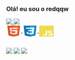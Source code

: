 ### Olá! eu sou o redqqw

 <div>
  <a href="https://github.com/redapnss">
  <img height="180em" src="https://github-readme-stats.vercel.app/api?username=redapnss&show_icons=true&theme=github_dark&include_all_commits=true&count_private=true"/>
    <img height="180em" src="https://github-readme-stats.vercel.app/api/top-langs/?username=redapnss&layout=compact&langs_count=7&theme=github_dark"/
</div>
    <div>
<img align="center" alt="Rafa-HTML" height="30" width="40" src="https://raw.githubusercontent.com/devicons/devicon/master/icons/html5/html5-original.svg">
<img align="center" alt="Rafa-CSS" height="30" width="40" src="https://raw.githubusercontent.com/devicons/devicon/master/icons/css3/css3-original.svg">
<img align="center" alt="Rafa-Js" height="30" width="40" src="https://raw.githubusercontent.com/devicons/devicon/master/icons/javascript/javascript-plain.svg">
    </div>
    
##
    
<div>
    <a href="https://www.youtube.com/channel/UCG5Th_NDQbX-xhIV1D7EIEw" target="_blank"><img src="https://img.shields.io/badge/YouTube-FF0000?style=for-the-badge&logo=youtube&logoColor=white" target="_blank"></a>
   	<a href="https://www.twitch.tv/redapnss" target="_blank"><img src="https://img.shields.io/badge/Twitch-9146FF?style=for-the-badge&logo=twitch&logoColor=white" target="_blank"></a>
   <a href="https://discord.gg/7a7sDhsmMr" target="_blank"><img src="https://img.shields.io/badge/Discord-7289DA?style=for-the-badge&logo=discord&logoColor=white" target="_blank"></a> 
</div>
    
